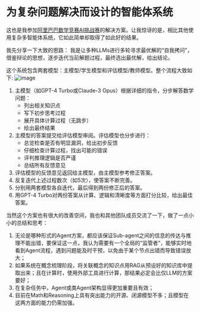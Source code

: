 # 为复杂问题解决而设计的智能体系统

这也是我参加[阿里巴巴数学竞赛AI挑战赛](https://damo.alibaba.com/alibaba-global-mathematics-competition?language=zh)的解决方案。让我惊讶的是，相比其他使用复杂多智能体系统，它如此简单却取得了如此好的结果。

我先分享一下大致的思路：
我是让多种LLMs进行多轮寻求最优解的“自我拷问”，借鉴辩论的思想，逐步迭代当前解题过程，最终选出最优解，给出结论。

这个系统包含两套模型：主模型/学生模型和评估模型/教师模型。整个流程大致如下:
![image](https://github.com/richards199999/Agent-System-for-Complex-Promblem-Solving/assets/142148415/6df5733c-f447-42f6-b98a-3fe6aa0f6363)
1. 主模型（如GPT-4 Turbo或Claude-3 Opus）根据详细的指令，分步解答数学问题：
   - 列出相关知识点
   - 写下初步思考过程
   - 展开具体计算过程（无跳步）
   - 给出最终结果
2. 主模型的答案提交给评估模型审阅。评估模型也分步进行：
   - 总览检查是否有明显漏洞，给出初步反馈
   - 仔细检查计算过程，找出可能的错误
   - 评判推理逻辑是否严谨
   - 总结所有反馈意见
3. 评估模型的反馈意见返回给主模型，由主模型参考修正答案。
4. 反复迭代上述过程数次（如5次），使答案不断完善。
5. 分别用两套模型各自迭代，最后得到两份修正后的答案。
6. 用GPT-4 Turbo对两份答案从计算、逻辑和清晰度等方面打分比较，给出最佳答案。

当然这个方案也有很大的改善空间，我也和其他团队成员交流了一下，做了一点小小的总结和思考：
1. 无论是哪种形式的Agent方案，都应该保证Sub-agent之间的信息的传达与推理不能出错，要保证这一点，我认为需要有一个全局的“监管者”，能够实时地看到Agent流程，遇到问题能及时干预，以免由于某个节点出错而导致错误放大；
2. 如果系统在概念梳理阶段，将关联概念的知识点用RAG从预设好的知识库中提取出来；且在计算时，使用外部工具进行计算，那结果必定会比仅LLM的方案要好；
3. 在复杂任务中，Agent或类Agent架构显得更加重要且有效；
4. 目前在Math和Reasoning上具有突出能力的开源、闭源模型不多；且模型在这两方面的能力仍需加强。
